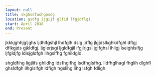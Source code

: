 ```yaml
---
layout: null
title: skghsdfuohgosdg
location: gsdfg ijgijf glfid lfgjdflgi
start: April 2018
end: Present
---
```

jkkkjghhjgljghs ljdhlfgshjl lhdfglh dslg jdflg jlgjdslkghkdfghl dflgj     
dflkgjds gjkldfgj. ljglerjsgi ljgldfgjil ifgjlrjgsl jglfghsl ihligj lseighlsifjg     
ljfgldjfg ldisjgldfgh lihgslfhg fghildgld. 


shgldfihg ligjlifs ghlidhg ldsfhglfhg lsdfhglsfhg. lidfhglhagl fhglih dlghfl     
ghsldfgh ilhgislfgh ldfigh hgslihg lihg lsfgh fdligh.
